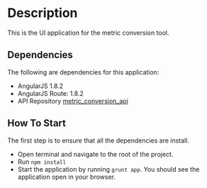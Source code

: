 # Description
This is the UI application for the metric conversion tool.

## Dependencies
The following are dependencies for this application:
- AngularJS 1.8.2
- AngularJS Route: 1.8.2
- API Repository [metric_conversion_api](https://github.com/SolomonPerkins/metric_conversion_api)


## How To Start
The first step is to ensure that all the dependencies are install.
- Open terminal and navigate to the root of the project.
- Run `npm install`
- Start the application by running `grunt app`. You should see the application open in your browser.

